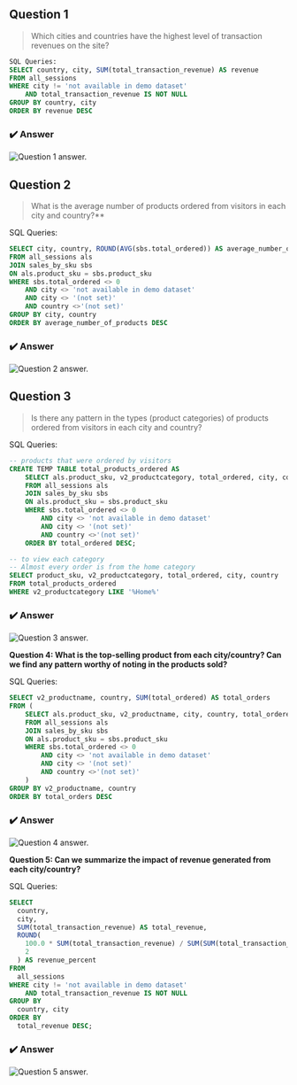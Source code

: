     
## Question 1
> Which cities and countries have the highest level of transaction revenues on the site?


```SQL
SQL Queries:
SELECT country, city, SUM(total_transaction_revenue) AS revenue  
FROM all_sessions
WHERE city != 'not available in demo dataset' 
	AND total_transaction_revenue IS NOT NULL
GROUP BY country, city
ORDER BY revenue DESC
```


### :heavy_check_mark: Answer

![Question 1 answer.](./images/question1.jpeg)



## Question 2
> What is the average number of products ordered from visitors in each city and country?**


SQL Queries:
```SQL
SELECT city, country, ROUND(AVG(sbs.total_ordered)) AS average_number_of_products
FROM all_sessions als
JOIN sales_by_sku sbs
ON als.product_sku = sbs.product_sku
WHERE sbs.total_ordered <> 0 
	AND city <> 'not available in demo dataset' 
	AND city <> '(not set)'
	AND country <>'(not set)'
GROUP BY city, country 	
ORDER BY average_number_of_products DESC

```


### :heavy_check_mark: Answer
![Question 2 answer.](./images/question22.jpeg)




## Question 3 
> Is there any pattern in the types (product categories) of products ordered from visitors in each city and country?


SQL Queries:
```SQL
-- products that were ordered by visitors
CREATE TEMP TABLE total_products_ordered AS
	SELECT als.product_sku, v2_productcategory, total_ordered, city, country
	FROM all_sessions als
	JOIN sales_by_sku sbs
	ON als.product_sku = sbs.product_sku
	WHERE sbs.total_ordered <> 0 
		AND city <> 'not available in demo dataset' 
		AND city <> '(not set)'
		AND country <>'(not set)'
	ORDER BY total_ordered DESC;

-- to view each category
-- Almost every order is from the home category 
SELECT product_sku, v2_productcategory, total_ordered, city, country
FROM total_products_ordered
WHERE v2_productcategory LIKE '%Home%' 


```



### :heavy_check_mark: Answer
![Question 3 answer.](./images/question3.jpeg)




**Question 4: What is the top-selling product from each city/country? Can we find any pattern worthy of noting in the products sold?**


SQL Queries:
```SQL
SELECT v2_productname, country, SUM(total_ordered) AS total_orders
FROM (
	SELECT als.product_sku, v2_productname, city, country, total_ordered
	FROM all_sessions als
	JOIN sales_by_sku sbs
	ON als.product_sku = sbs.product_sku
	WHERE sbs.total_ordered <> 0 
		AND city <> 'not available in demo dataset' 
		AND city <> '(not set)'
		AND country <>'(not set)'
	)
GROUP BY v2_productname, country
ORDER BY total_orders DESC
```



### :heavy_check_mark: Answer
![Question 4 answer.](./images/question4.jpeg)








**Question 5: Can we summarize the impact of revenue generated from each city/country?**

SQL Queries:

```sql
SELECT 
  country,
  city,
  SUM(total_transaction_revenue) AS total_revenue,
  ROUND(
    100.0 * SUM(total_transaction_revenue) / SUM(SUM(total_transaction_revenue)) OVER (), 
    2
  ) AS revenue_percent
FROM 
  all_sessions
WHERE city != 'not available in demo dataset' 
	AND total_transaction_revenue IS NOT NULL
GROUP BY 
  country, city
ORDER BY 
  total_revenue DESC;

```


### :heavy_check_mark: Answer
![Question 5 answer.](./images/question5.jpeg)







